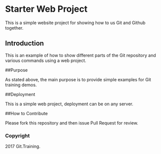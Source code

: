 # Starter Web Project

This is a simple website project for showing how to us Git and Github together. 

## Introduction

This is an example of how to show different parts of the Git repository and various commands using a web project. 

##Purpose

As stated above, the main purpose is to provide simple examples for Git training demos. 

##Deployment

This is a simple web project, deployment can be on any server. 

##How to Contribute

Please fork this repository and then issue Pull Request for review. 

### Copyright
2017 Git.Training.